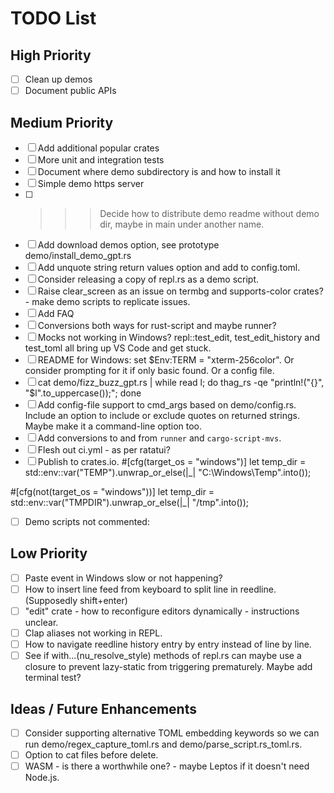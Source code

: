 # TODO List

## High Priority
- [ ]  Clean up demos
- [ ]  Document public APIs

## Medium Priority
- [ ]  Add additional popular crates
- [ ]  More unit and integration tests
- [ ]  Document where demo subdirectory is and how to install it
- [ ]  Simple demo https server
- [ ]  >>> Decide how to distribute demo readme without demo dir, maybe in main under another name.
- [ ]  Add download demos option, see prototype demo/install_demo_gpt.rs
- [ ]  Add unquote string return values option and add to config.toml.
- [ ]  Consider releasing a copy of repl.rs as a demo script.
- [ ]  Raise clear_screen as an issue on termbg and supports-color crates?
       - make demo scripts to replicate issues.
- [ ]  Add FAQ
- [ ]  Conversions both ways for rust-script and maybe runner?
- [ ]  Mocks not working in Windows? repl::test_edit, test_edit_history and test_toml all bring up VS Code and get stuck.
- [ ]  README for Windows: set $Env:TERM = "xterm-256color". Or consider prompting for it if only basic found. Or a config file.
- [ ]  cat demo/fizz_buzz_gpt.rs | while read l; do thag_rs -qe "println!(\"{}\", \"$l\".to_uppercase());"; done
- [ ]  Add config-file support to cmd_args based on demo/config.rs. Include an option to include or exclude quotes on returned strings.
        Maybe make it a command-line option too.
- [ ]  Add conversions to and from `runner` and `cargo-script-mvs`.
- [ ]  Flesh out ci.yml - as per ratatui?
- [ ]  Publish to crates.io.
#[cfg(target_os = "windows")]
let temp_dir = std::env::var("TEMP").unwrap_or_else(|_| "C:\\Windows\\Temp".into());

#[cfg(not(target_os = "windows"))]
let temp_dir = std::env::var("TMPDIR").unwrap_or_else(|_| "/tmp".into());

- [ ]  Demo scripts not commented:

## Low Priority
- [ ]  Paste event in Windows slow or not happening?
- [ ]  How to insert line feed from keyboard to split line in reedline. (Supposedly shift+enter)
- [ ]  "edit" crate - how to reconfigure editors dynamically - instructions unclear.
- [ ]  Clap aliases not working in REPL.
- [ ]  How to navigate reedline history entry by entry instead of line by line.
- [ ]  See if with...(nu_resolve_style) methods of repl.rs can maybe use a closure to prevent lazy-static from triggering prematurely. Maybe add terminal test?

## Ideas / Future Enhancements
- [ ]  Consider supporting alternative TOML embedding keywords so we can run demo/regex_capture_toml.rs and demo/parse_script.rs_toml.rs.
- [ ]  Option to cat files before delete.
- [ ]  WASM - is there a worthwhile one? - maybe Leptos if it doesn't need Node.js.
